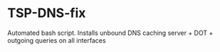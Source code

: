 # TSP-DNS-fix
Automated bash script. Installs unbound DNS caching server + DOT + outgoing queries on all interfaces
